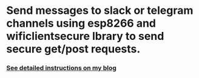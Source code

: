 # Send messages to slack or telegram channels using esp8266 and wificlientsecure lbrary to send secure get/post requests.

### [See detailed instructions on my blog](http://blog.danishjoshi.com/2019/11/06/sending-messages-to-a-slack-or-telegram-channel-using-esp8266/)
